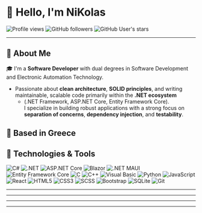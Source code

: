 # 👋 Hello, I'm NiKolas

![Profile views](https://komarev.com/ghpvc/?username=Constadin&color=blue)
![GitHub followers](https://img.shields.io/github/followers/Constadin?label=Followers&style=social)
![GitHub User's stars](https://img.shields.io/github/stars/Constadin?affiliations=OWNER%2CCOLLABORATOR&style=social)

---

## 🚀 About Me

🎓 I'm a **Software Developer** with dual degrees in Software Development and Electronic Automation Technology.
- Passionate about **clean architecture**, **SOLID principles**, and writing maintainable, scalable code primarily within the **.NET ecosystem**
   - (.NET Framework, ASP.NET Core, Entity Framework Core).  
   I specialize in building robust applications with a strong focus on **separation of concerns**, **dependency injection**, and **testability**.


📍 Based in Greece  
---

## 🔧 Technologies & Tools

<p>
  <!-- Core Tech -->
  <img src="https://img.shields.io/badge/C%23-239120?style=for-the-badge&logo=csharp&logoColor=white" alt="C#"/>
  <img src="https://img.shields.io/badge/.NET-512BD4?style=for-the-badge&logo=dotnet&logoColor=white" alt=".NET"/>
  <img src="https://img.shields.io/badge/ASP.NET_Core-512BD4?style=for-the-badge&logo=dotnet&logoColor=white" alt="ASP.NET Core"/>
  <img src="https://img.shields.io/badge/Blazor-512BD4?style=for-the-badge&logo=blazor&logoColor=white" alt="Blazor"/>
  <img src="https://img.shields.io/badge/.NET_MAUI-512BD4?style=for-the-badge&logo=dotnet&logoColor=white" alt=".NET MAUI"/>
  <img src="https://img.shields.io/badge/Entity_Framework_Core-6DB33F?style=for-the-badge&logo=dotnet&logoColor=white" alt="Entity Framework Core"/>

  <!-- Languages -->
  <img src="https://img.shields.io/badge/C-00599C?style=for-the-badge&logo=c&logoColor=white" alt="C"/>
  <img src="https://img.shields.io/badge/C++-00599C?style=for-the-badge&logo=cplusplus&logoColor=white" alt="C++"/>
  <img src="https://img.shields.io/badge/Visual_Basic-008080?style=for-the-badge&logo=visualstudio&logoColor=white" alt="Visual Basic"/>
  <img src="https://img.shields.io/badge/Python-3776AB?style=for-the-badge&logo=python&logoColor=white" alt="Python"/>
  <img src="https://img.shields.io/badge/JavaScript-F7DF1E?style=for-the-badge&logo=javascript&logoColor=black" alt="JavaScript"/>
 

  <!-- Web/UI -->
  <img src="https://img.shields.io/badge/React-61DAFB?style=for-the-badge&logo=react&logoColor=black" alt="React"/>
  <img src="https://img.shields.io/badge/HTML5-E34F26?style=for-the-badge&logo=html5&logoColor=white" alt="HTML5"/>
  <img src="https://img.shields.io/badge/CSS3-1572B6?style=for-the-badge&logo=css3&logoColor=white" alt="CSS3"/>
  <img src="https://img.shields.io/badge/SCSS-CC6699?style=for-the-badge&logo=sass&logoColor=white" alt="SCSS"/>
  <img src="https://img.shields.io/badge/Bootstrap-7952B3?style=for-the-badge&logo=bootstrap&logoColor=white" alt="Bootstrap"/>

  <!-- Tools -->
  <img src="https://img.shields.io/badge/SQLite-003B57?style=for-the-badge&logo=sqlite&logoColor=white" alt="SQLite"/>
  <img src="https://img.shields.io/badge/Git-F05032?style=for-the-badge&logo=git&logoColor=white" alt="Git"/>
</p>


---

---



---



---

